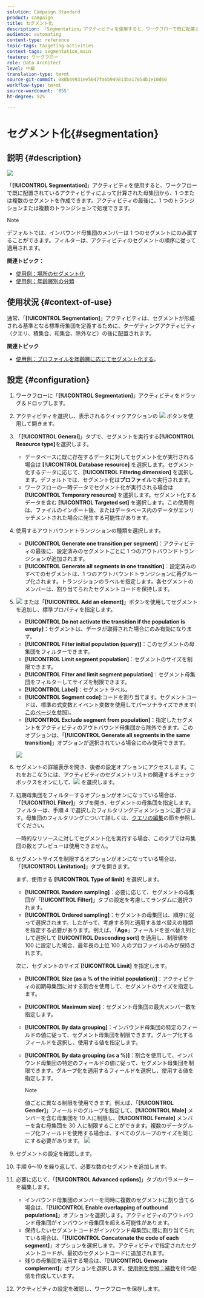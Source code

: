 ```yaml
---
solution: Campaign Standard
product: campaign
title: セグメント化
description: 「Segmentation」アクティビティを使用すると、ワークフローで既に配置されているアクティビティによって計算された母集団から、1 つまたは複数のセグメントを作成できます。
audience: automating
content-type: reference
topic-tags: targeting-activities
context-tags: segmentation,main
feature: ワークフロー
role: Data Architect
level: 中級
translation-type: tm+mt
source-git-commit: 088b49931ee5047fa6b949813ba17654b1e10d60
workflow-type: tm+mt
source-wordcount: '855'
ht-degree: 92%

---
```



# セグメント化{#segmentation}

## 説明 {#description}

![](assets/segmentation.png)

「**[!UICONTROL Segmentation]**」アクティビティを使用すると、ワークフローで既に配置されているアクティビティによって計算された母集団から、1 つまたは複数のセグメントを作成できます。アクティビティの最後に、1 つのトランジションまたは複数のトランジションで処理できます。

>[!NOTE]
>
>デフォルトでは、インバウンド母集団のメンバーは 1 つのセグメントにのみ属することができます。フィルターは、アクティビティのセグメントの順序に従って適用されます。

**関連トピック：**
* [使用例：場所のセグメント化](../../automating/using/workflow-segmentation-location.md)
* [使用例：年齢層別の分類](../../automating/using/segmentation-age-groups.md)

## 使用状況 {#context-of-use}

通常、「**[!UICONTROL Segmentation]**」アクティビティは、セグメントが形成される基準となる標準母集団を定義するために、ターゲティングアクティビティ（クエリ、積集合、和集合、除外など）の後に配置されます。

**関連トピック**

* [使用例：プロファイルを年齢層に応じてセグメント化する](../../automating/using/segmentation-age-groups.md)。

## 設定 {#configuration}

1. ワークフローに「**[!UICONTROL Segmentation]**」アクティビティをドラッグ＆ドロップします。
1. アクティビティを選択し、表示されるクイックアクションの ![](assets/edit_darkgrey-24px.png) ボタンを使用して開きます。
1. 「**[!UICONTROL General]**」タブで、セグメントを実行する&#x200B;**[!UICONTROL Resource type]**&#x200B;を選択します。

   * データベースに既に存在するデータに対してセグメント化が実行される場合は **[!UICONTROL Database resource]** を選択します。セグメント化するデータに応じて、**[!UICONTROL Filtering dimension]** を選択します。デフォルトでは、セグメント化は&#x200B;**プロファイル**&#x200B;で実行されます。
   * ワークフローの一時データでセグメント化が実行される場合は **[!UICONTROL Temporary resource]** を選択します。セグメント化するデータを含む **[!UICONTROL Targeted set]** を選択します。この使用例は、ファイルのインポート後、またはデータベース内のデータがエンリッチメントされた場合に発生する可能性があります。

1. 使用するアウトバウンドトランジションの種類を選択します。

   * **[!UICONTROL Generate one transition per segment]**：アクティビティの最後に、設定済みのセグメントごとに 1 つのアウトバウンドトランジションが追加されます。
   * **[!UICONTROL Generate all segments in one transition]**：設定済みのすべてのセグメントは、1 つのアウトバウンドトランジションに再グループ化されます。トランジションのラベルを指定します。各セグメントのメンバーは、割り当てられたセグメントコードを保持します。

1. ![](assets/add_darkgrey-24px.png) または「**[!UICONTROL Add an element]**」ボタンを使用してセグメントを追加し、標準プロパティを指定します。

   * **[!UICONTROL Do not activate the transition if the population is empty]**：セグメントは、データが取得された場合にのみ有効になります。
   * **[!UICONTROL Filter initial population (query)]**：このセグメントの母集団をフィルターできます。
   * **[!UICONTROL Limit segment population]**：セグメントのサイズを制限できます。
   * **[!UICONTROL Filter and limit segment population]**：セグメント母集団をフィルターしてサイズを制限できます。
   * **[!UICONTROL Label]**：セグメントラベル。
   * **[!UICONTROL Segment code]**:コードを割り当てます。セグメントコードは、標準の式変数とイベント変数を使用してパーソナライズできます( [このページを参照](../../automating/using/customizing-workflow-external-parameters.md))。
   * **[!UICONTROL Exclude segment from population]**：指定したセグメントをアクティビティのアウトバウンド母集団から除外できます。このオプションは、「**[!UICONTROL Generate all segments in the same transition]**」オプションが選択されている場合にのみ使用できます。

   ![](assets/wkf_segment_new_segment.png)

1. セグメントの詳細表示を開き、後者の設定オプションにアクセスします。これをおこなうには、アクティビティのセグメントリストの関連するチェックボックスをオンにして、![](assets/wkf_segment_parameters_24px.png) を選択します。
1. 初期母集団をフィルターするオプションがオンになっている場合は、「**[!UICONTROL Filter]**」タブを開き、セグメントの母集団を指定します。フィルターは、手順 4 で選択したフィルタリングディメンションに基づきます。母集団のフィルタリングについて詳しくは、[クエリの編集](../../automating/using/editing-queries.md)の節を参照してください。

   一時的なリソースに対してセグメント化を実行する場合、このタブでは母集団の数とプレビューは使用できません。

1. セグメントサイズを制限するオプションがオンになっている場合は、「**[!UICONTROL Limitation]**」タブを開きます。

   まず、使用する **[!UICONTROL Type of limit]** を選択します。

   * **[!UICONTROL Random sampling]**：必要に応じて、セグメントの母集団が「**[!UICONTROL Filter]**」タブの設定を考慮してランダムに選択されます。
   * **[!UICONTROL Ordered sampling]**：セグメントの母集団は、順序に従って選択されます。したがって、考慮する列と適用する並べ替えの種類を指定する必要があります。例えば、「**Age**」フィールドを並べ替え列として選択して **[!UICONTROL Descending sort]** を適用し、制限値を 100 に設定した場合、最年長の上位 100 人のプロファイルのみが保持されます。

   次に、セグメントのサイズ **[!UICONTROL Limit]** を指定します。

   * **[!UICONTROL Size (as a % of the initial population)]**：アクティビティの初期母集団に対する割合を使用して、セグメントのサイズを指定します。
   * **[!UICONTROL Maximum size]**：セグメント母集団の最大メンバー数を指定します。
   * **[!UICONTROL By data grouping]**：インバウンド母集団の特定のフィールドの値に従って、セグメント母集団を制限できます。グループ化するフィールドを選択し、使用する値を指定します。
   * **[!UICONTROL By data grouping (as a %)]**：割合を使用して、インバウンド母集団の特定のフィールドの値に従って、セグメント母集団を制限できます。グループ化を適用するフィールドを選択し、使用する値を指定します。

      >[!NOTE]
      >
      >値ごとに異なる制限を使用できます。例えば、「**[!UICONTROL Gender]**」フィールドのグループを指定して、**[!UICONTROL Male]** メンバーを含む母集団を 10 人に制限し、**[!UICONTROL Female]** メンバーを含む母集団を 30 人に制限することができます。複数のデータグループ化フィールドを使用する場合は、すべてのグループのサイズを同じにする必要があります。
   ![](assets/wkf_segment_limit_by_grouping.png)

1. セグメントの設定を確認します。
1. 手順 6～10 を繰り返して、必要な数のセグメントを追加します。
1. 必要に応じて、「**[!UICONTROL Advanced options]**」タブのパラメーターを編集します。

   * インバウンド母集団のメンバーを同時に複数のセグメントに割り当てる場合は、「**[!UICONTROL Enable overlapping of outbound populations]**」オプションを選択します。アクティビティのアウトバウンド母集団がインバウンド母集団を超える可能性があります。
   * 保持したいセグメントコードがインバウンド母集団に既に割り当てられている場合は、「**[!UICONTROL Concatenate the code of each segment]**」オプションを選択します。アクティビティで指定されたセグメントコードが、最初のセグメントコードに追加されます。
   * 残りの母集団を活用する場合は、「**[!UICONTROL Generate complement]**」オプションを選択します。[使用例を参照：補数](../../automating/using/workflow-created-query-with-complement.md)を持つ配信を作成しています。

1. アクティビティの設定を確認し、ワークフローを保存します。
